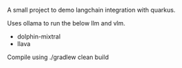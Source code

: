 A small project to demo langchain integration with quarkus.

Uses ollama to run the below llm and vlm.
- dolphin-mixtral
- llava

Compile using 
./gradlew clean build